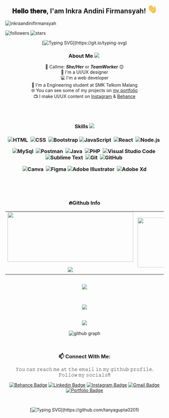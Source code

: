<div align="center">

  
<h2> 𝐇𝐞𝐥𝐥𝐨 𝐭𝐡𝐞𝐫𝐞, I'am Inkra Andini Firmansyah! <img src="https://github.com/ABSphreak/ABSphreak/blob/master/gifs/Hi.gif" width="30px"></h2>
</div>

<p align="left"> <img src="https://komarev.com/ghpvc/?username=inkraandinifirmansyah&label=Profile%20views&color=05122A&style=flat" alt="inkraandinifirmansyah" /> </p>

![followers](https://img.shields.io/github/followers/inkraandinifirmansyah?style=social)
![stars](https://img.shields.io/github/stars/inkraandinifirmansyah?style=social)

<!-- <h4 align="center">Visitor's count 👀</h4>
<p align="center"><img src="https://profile-counter.glitch.me/{inkraandinifirmansyah}/count.svg" alt="yuebaix :: Visitor's Count" /></p>
<br/> -->

<!-- ![Profile views](https://visitor-badge.glitch.me/badge?page_id=Inkraandinifirmansyah.Inkraandinifirmansyah)
[![Github](https://img.shields.io/github/followers/Inkra?label=Follow&style=social)](https://github.com/Inkraandinifirmansyah) -->

<!--
**inkraandinifirmansyah/inkraandinifirmansyah** is a ✨ _special_ ✨ repository because its `README.md` (this file) appears on your GitHub profile.

Here are some ideas to get you started:

- 🔭 I’m currently working on ...
- 🌱 I’m currently learning ...
- 👯 I’m looking to collaborate on ...
- 🤔 I’m looking for help with ...
- 💬 Ask me about ...
- 📫 How to reach me: ...
- 😄 Pronouns: ...
- ⚡ Fun fact: ...
-->

<div align="center">

[![Typing SVG](https://readme-typing-svg.herokuapp.com?font=Architects+Daughter&color=7AF79A&size=30&lines=Hey!+It's+Inkra+Andini!;I'm+a+UI/UX+Designer...;)](https://git.io/typing-svg)

<h3>About Me <img src="https://media.giphy.com/media/iY8CRBdQXODJSCERIr/giphy.gif" width="30px">&nbsp;</h3>

🧕 Callme: ***She/Her*** or ***TeamWorker*** 😊 <br>
🎨 I'm a UI/UX designer <br>
💻 I'm a web developer <br>
🏫 I'm a Engineering student at SMK Telkom Malang <br>
🌐 You can see some of my projects on [my portfolio](https://inkraandini.editorx.io/portofolio) <br>
📺 I make UI/UX content on [Instagram](https://www.instagram.com/uiux.inkra/) & [Behance](https://www.behance.net/inkraandini/projects) <br>
 </div>
 
 <br><br>


<div align="center">
  <h3>Skills <img src = "https://media2.giphy.com/media/QssGEmpkyEOhBCb7e1/giphy.gif?cid=ecf05e47a0n3gi1bfqntqmob8g9aid1oyj2wr3ds3mg700bl&rid=giphy.gif" width = 32px><h3>
  
![HTML](https://img.shields.io/badge/-HTML-05122A?style=flat&logo=HTML5)&nbsp;
![CSS](https://img.shields.io/badge/-CSS-05122A?style=flat&logo=CSS3&logoColor=1572B6)&nbsp;
![Bootstrap](https://img.shields.io/badge/-Bootstrap-05122A?style=flat&logo=bootstrap&logoColor=563D7C)
![JavaScript](https://img.shields.io/badge/-JavaScript-05122A?style=flat&logo=javascript)&nbsp;
![React](https://img.shields.io/badge/-React-05122A?style=flat&logo=react)&nbsp;
![Node.js](https://img.shields.io/badge/-Node.js-05122A?style=flat&logo=node.js)&nbsp;

![MySql](https://img.shields.io/badge/-MySql-05122A?style=flat&logo=MySql)&nbsp;
![Postman](https://img.shields.io/badge/-Postman-05122A?style=flat&logo=Postman)&nbsp;
![Java](https://img.shields.io/badge/-Java-05122A?style=flat&logo=Java&logoColor=FFA518)&nbsp;
![PHP](https://img.shields.io/badge/-PHP-05122A?style=flat&logo=PHP)&nbsp;
![Visual Studio Code](https://img.shields.io/badge/-Visual%20Studio%20Code-05122A?style=flat&logo=visual-studio-code&logoColor=007ACC)&nbsp;
![Sublime Text](https://img.shields.io/badge/-Sublime%20Text-05122A?style=flat&logo=sublimetext)&nbsp;
![Git](https://img.shields.io/badge/-Git-05122A?style=flat&logo=git)&nbsp;
![GitHub](https://img.shields.io/badge/-GitHub-05122A?style=flat&logo=github)&nbsp;

![Canva](https://img.shields.io/badge/-Canva-05122A?style=flat&logo=canva)&nbsp;
![Figma](https://img.shields.io/badge/-Figma-05122A?style=flat&logo=figma-ide&logoColor=2C2255)
![Adobe Illustrator](https://img.shields.io/badge/-Illustrator-05122A?style=flat&logo=adobe-illustrator)&nbsp;
![Adobe Xd](https://img.shields.io/badge/-Xd-05122A?style=flat&logo=adobe-xd)
    </div>
    <br>
    <div align="center">
    

<br>
      

<h3>🔥Github Info</h3>
      
 <table border="0" align="center">
<tr border="0">
<td width="50%" align="center">
  
  <img align="center" width="400px" height="158px" src="https://github-readme-stats.vercel.app/api?username=inkraandinifirmansyah&theme=highcontrast&show_icons=true" />
  <br></br>
  <img src = "https://github-readme-streak-stats.herokuapp.com?user=inkraandinifirmansyah&theme=highcontrast&show_icons=true" width = 500>

  
</td>

<td width="50%" align="center">

 <img align="center" width="260px" height="158px" src="https://github-readme-stats.vercel.app/api/top-langs/?username=inkraandinifirmansyah&theme=highcontrast&layout=compact&langs_count=10" />
  
  </td>
</tr>
</table>

<br>







<img src="https://user-images.githubusercontent.com/73097560/115834477-dbab4500-a447-11eb-908a-139a6edaec5c.gif">
</p>  
                                                                                    










<br>
<p align="center">
<div align="center">
 
     
<img src="https://github-profile-trophy.vercel.app/?username=inkraandinifirmansyah&theme=juicyfresh&no-bg=true" />

</div>
</p>

<br>

<img src="https://user-images.githubusercontent.com/73097560/115834477-dbab4500-a447-11eb-908a-139a6edaec5c.gif">


<br>
<p align="centre">
  
![github graph](https://activity-graph.herokuapp.com/graph?username=inkraandinifirmansyah&theme=react-dark)
      
      
      
      
  
<br>
  
<h3>📫 Connect With Me:</h3>
𝚈𝚘𝚞 𝚌𝚊𝚗 𝚛𝚎𝚊𝚌𝚑 𝚖𝚎 𝚊𝚝 𝚝𝚑𝚎 𝚎𝚖𝚊𝚒𝚕 𝚒𝚗 𝚖𝚢 𝚐𝚒𝚝𝚑𝚞𝚋 𝚙𝚛𝚘𝚏𝚒𝚕𝚎. <br>
𝙵𝚘𝚕𝚕𝚘𝚠 𝚖𝚢 𝚜𝚘𝚌𝚒𝚊𝚕𝚜!!
 
 
<br>

[![Behance Badge](https://img.shields.io/badge/-inkraandini-053eff?style=flat-square&logo=behance&logoColor=white&link=https://www.behance.net/inkraandini/)](https://www.behance.net/inkraandini/) [![Linkedin Badge](https://img.shields.io/badge/-inkraandini-blue?style=flat-square&logo=Linkedin&logoColor=white&link=https://www.linkedin.com/in/inkra-andini-8556311b6/)](https://www.linkedin.com/in/inkra-andini-8556311b6//) [![Instagram Badge](https://img.shields.io/badge/-inkraandini__-c13584?style=flat-square&logo=instagram&logoColor=white&link=https://www.instagram.com/inkraandini_/)](https://www.instagram.com/inkraandini_/) [![Gmail Badge](https://img.shields.io/badge/-inkraandinifirmansyah@gmail.com-c14438?style=flat-square&logo=Gmail&logoColor=white&link=mailto:inkraandinifirmansyah@gmail.com)](mailto:inkraandinifirmansyah@gmail.com) [![Portfolio Badge](https://img.shields.io/badge/-inkraandinifirmansyah-orange?style=flat-square&logo=github&logoColor=white&link=https://https://github.com/inkraandinifirmansyah)](https://github.com/inkraandinifirmansyah) 
  

<br>

<!--   <img src="https://media.giphy.com/media/jpVnC65DmYeyRL4LHS/giphy.gif" width="20%"> -->
  
   [![Typing SVG](https://readme-typing-svg.herokuapp.com/?lines=Thanks+For+Visiting!!&center=true&color="FF0000")](https://github.com/tanyagupta0201)

</div>
  
 
